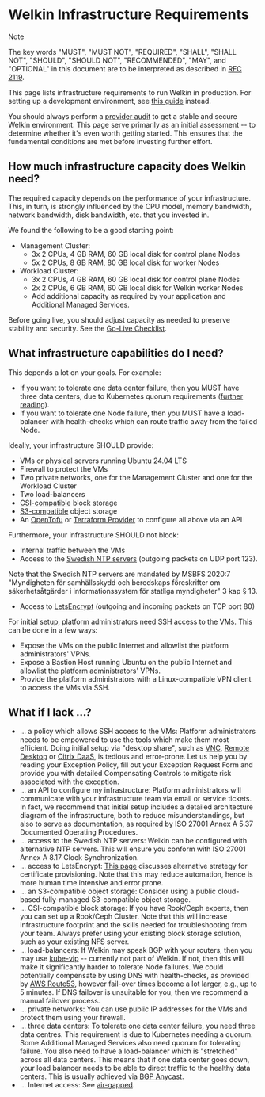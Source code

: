 # Welkin Infrastructure Requirements

> [!NOTE]
> The key words "MUST", "MUST NOT", "REQUIRED", "SHALL", "SHALL NOT", "SHOULD", "SHOULD NOT", "RECOMMENDED",  "MAY", and "OPTIONAL" in this document are to be interpreted as described in [RFC 2119](https://datatracker.ietf.org/doc/html/rfc2119).

This page lists infrastructure requirements to run Welkin in production.
For setting up a development environment, see [this guide](https://github.com/elastisys/compliantkubernetes-apps/blob/main/DEVELOPMENT.md) instead.

You should always perform a [provider audit](provider-audit.md) to get a stable and secure Welkin environment.
This page serve primarily as an initial assessment -- to determine whether it's even worth getting started.
This ensures that the fundamental conditions are met before investing further effort.

## How much infrastructure capacity does Welkin need?

The required capacity depends on the performance of your infrastructure.
This, in turn, is strongly influenced by the CPU model, memory bandwidth, network bandwidth, disk bandwidth, etc. that you invested in.

We found the following to be a good starting point:

- Management Cluster:
    - 3x 2 CPUs, 4 GB RAM, 60 GB local disk for control plane Nodes
    - 5x 2 CPUs, 8 GB RAM, 80 GB local disk for worker Nodes
- Workload Cluster:
    - 3x 2 CPUs, 4 GB RAM, 60 GB local disk for control plane Nodes
    - 2x 2 CPUs, 6 GB RAM, 60 GB local disk for Welkin worker Nodes
    - Add additional capacity as required by your application and Additional Managed Services.

Before going live, you should adjust capacity as needed to preserve stability and security.
See the [Go-Live Checklist](../user-guide/go-live.md).

## What infrastructure capabilities do I need?

This depends a lot on your goals.
For example:

- If you want to tolerate one data center failure, then you MUST have three data centers, due to Kubernetes quorum requirements ([further reading](https://kubernetes.io/docs/tasks/administer-cluster/configure-upgrade-etcd/)).
- If you want to tolerate one Node failure, then you MUST have a load-balancer with health-checks which can route traffic away from the failed Node.

Ideally, your infrastructure SHOULD provide:

- VMs or physical servers running Ubuntu 24.04 LTS
- Firewall to protect the VMs
- Two private networks, one for the Management Cluster and one for the Workload Cluster
- Two load-balancers
- [CSI-compatible](https://kubernetes-csi.github.io/docs/drivers.html) block storage
- [S3-compatible](https://www.techtarget.com/searchstorage/tip/How-to-use-S3-compatible-storage#:~:text=Top%20S3%2Dcompatible%20products%20and%20vendors) object storage
- An [OpenTofu](https://opentofu.org/) or [Terraform Provider](https://registry.terraform.io/browse/providers) to configure all above via an API

Furthermore, your infrastructure SHOULD not block:

- Internal traffic between the VMs
- Access to the [Swedish NTP servers](https://www.netnod.se/swedish-distributed-time-service) (outgoing packets on UDP port 123).
<!-- vale off -->
Note that the Swedish NTP servers are mandated by MSBFS 2020:7 "Myndigheten för samhällsskydd och beredskaps föreskrifter om säkerhetsåtgärder i informationssystem för statliga myndigheter" 3 kap § 13.
<!-- vale on -->
- Access to [LetsEncrypt](https://letsencrypt.org/) (outgoing and incoming packets on TCP port 80)

For initial setup, platform administrators need SSH access to the VMs.
This can be done in a few ways:

- Expose the VMs on the public Internet and allowlist the platform administrators' VPNs.
- Expose a Bastion Host running Ubuntu on the public Internet and allowlist the platform administrators' VPNs.
- Provide the platform administrators with a Linux-compatible VPN client to access the VMs via SSH.

## What if I lack ...?

- ... a policy which allows SSH access to the VMs:
Platform administrators needs to be empowered to use the tools which make them most efficient.
Doing initial setup via "desktop share", such as [VNC](https://www.realvnc.com/en/connect/download/viewer/), [Remote Desktop](https://support.microsoft.com/en-us/windows/how-to-use-remote-desktop-5fe128d5-8fb1-7a23-3b8a-41e636865e8c) or [Citrix DaaS](https://docs.citrix.com/en-us/citrix-daas/overview.html), is tedious and error-prone.
Let us help you by reading your Exception Policy, fill out your Exception Request Form and provide you with detailed Compensating Controls to mitigate risk associated with the exception.
- ... an API to configure my infrastructure:
Platform administrators will communicate with your infrastructure team via email or service tickets.
In fact, we recommend that initial setup includes a detailed architecture diagram of the infrastructure, both to reduce misunderstandings, but also to serve as documentation, as required by ISO 27001 Annex A 5.37 Documented Operating Procedures.
- ... access to the Swedish NTP servers:
Welkin can be configured with alternative NTP servers.
This will ensure you conform with ISO 27001 Annex A 8.17 Clock Synchronization.
- ... access to LetsEncrypt:
[This page](air-gapped.md) discusses alternative strategy for certificate provisioning.
Note that this may reduce automation, hence is more human time intensive and error prone.
- ... an S3-compatible object storage:
Consider using a public cloud-based fully-managed S3-compatible object storage.
- ... CSI-compatible block storage:
If you have Rook/Ceph experts, then you can set up a Rook/Ceph Cluster.
Note that this will increase infrastructure footprint and the skills needed for troubleshooting from your team.
Always prefer using your existing block storage solution, such as your existing NFS server.
- ... load-balancers:
If Welkin may speak BGP with your routers, then you may use [kube-vip](https://kube-vip.io/) -- currently not part of Welkin.
If not, then this will make it significantly harder to tolerate Node failures. We could potentially compensate by using DNS with health-checks, as provided by [AWS Route53](https://docs.aws.amazon.com/Route53/latest/DeveloperGuide/dns-failover.html), however fail-over times become a lot larger, e.g., up to 5 minutes. If DNS failover is unsuitable for you, then we recommend a manual failover process.
- ... private networks:
You can use public IP addresses for the VMs and protect them using your firewall.
- ... three data centers:
To tolerate one data center failure, you need three data centres.
This requirement is due to Kubernetes needing a quorum.
Some Additional Managed Services also need quorum for tolerating failure.
You also need to have a load-balancer which is "stretched" across all data centers.
This means that if one data center goes down, your load balancer needs to be able to direct traffic to the healthy data centers.
This is usually achieved via [BGP Anycast](https://en.wikipedia.org/wiki/Anycast).
- ... Internet access:
See [air-gapped](air-gapped.md).
